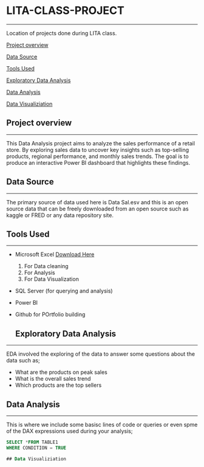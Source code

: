 # LITA-CLASS-PROJECT
---
Location of projects done during LITA class.

[Project overview](#project-overview)

[Data Source](#data-source)

[Tools Used](#tools-used)

[Exploratory Data Analysis](#exploratory-data-analysis)

[Data Analysis](#data-analysis)

[Data Visualiziation](#data-visualization)

## Project overview
---
This Data Analysis project aims to analyze the sales performance of a retail store. 
By exploring sales data to uncover key insights such as top-selling products, regional 
performance, and monthly sales trends. The goal is to produce an interactive Power BI 
dashboard that highlights these findings.

## Data Source
---
The primary source of data used here is Data Sal.esv and this is an open source data that can be freely downloaded from an open source such as kaggle or FRED or any data repository site.

## Tools Used
---
- Microsoft Excel [Download Here](https://www.google.com/search?q=download+microsoft+excel+2021+free&oq=download+microsoft+excel&gs_lcrp=EgZjaHJvbWUqBwgDEAAYgAQyDAgAEEUYORixAxiABDIHCAEQABiABDIHCAIQABiABDIHCAMQABiABDIHCAQQABiABDIHCAUQABiABDIHCAYQABiABDIHCAcQABiABDIHCAgQABiABDIHCAkQABiABNIBCTE4OTczajBqN6gCCLACAQ&sourceid=chrome&ie=UTF-8)
  1. For Data cleaning
  2. For Analysis
  3. For Data Visualization
     
- SQL Server (for querying and analysis)     
- Power BI
- Github for POrtfolio building

  ## Exploratory Data Analysis
---
  EDA involved the exploring of the data to answer some questions about the data such as;

  - What are the products on peak sales
  - What is the overall sales trend
  - Which products are the top sellers
 
  ## Data Analysis
  ---
  This is where we include some basisc lines of code or queries or even spme of the DAX expressions used during your analysis;
  ```SQL
  SELECT *FROM TABLE1
  WHERE CONDITION = TRUE

## Data Visualiziation

